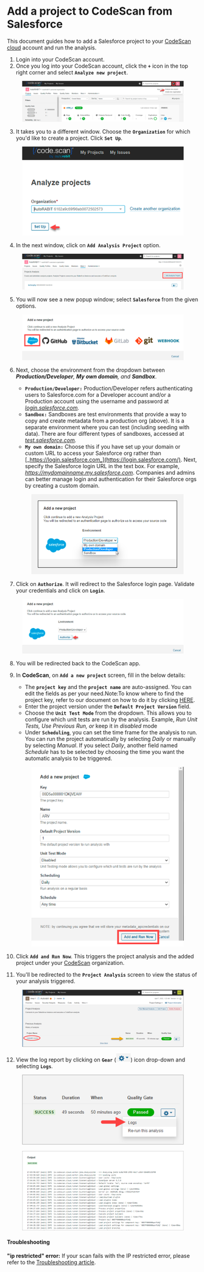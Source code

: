 # Add a project to CodeScan from Salesforce

This document guides how to add a Salesforce project to your [CodeScan cloud](https://www.codescan.io/products/cloud/) account and run the analysis.

1. Login into your CodeScan account.
2. Once you log into your CodeScan account, click the **`+`** icon in the top right corner and select **`Analyze new project`**.

<figure><img src="../../../../.gitbook/assets/image (1) (1) (1) (1) (1) (1) (1) (1) (1) (1) (1) (1) (1) (1) (1) (1) (1) (1) (1) (1) (1) (1) (1) (1) (1) (1) (1) (1) (1) (1) (1) (1) (1) (1) (1) (1) (1) (1) (1) (1).png" alt=""><figcaption></figcaption></figure>

3. &#x20;It takes you to a different window. Choose the **`Organization`** for which you'd like to create a project. Click **`Set Up`**.

<figure><img src="../../../../.gitbook/assets/image (2) (1) (1) (1) (1) (1) (1) (1) (1) (1) (1) (1) (1) (1) (1) (1) (1) (1) (1) (1) (1) (1) (1) (1) (1) (1) (1) (1) (1).png" alt=""><figcaption></figcaption></figure>

4. In the next window, click on **`Add Analysis Project`** option.

<figure><img src="../../../../.gitbook/assets/image (3) (1) (1) (1) (1) (1) (1) (1) (1) (1) (1) (1) (1) (1) (1) (1) (1) (1) (1) (1) (1) (1) (1) (1) (1).png" alt=""><figcaption></figcaption></figure>

5. You will now see a new popup window; select **`Salesforce`** from the given options.

<figure><img src="../../../../.gitbook/assets/image (4) (1) (1) (1) (1) (1) (1) (1) (1) (1) (1) (1) (1) (1) (1) (1) (1) (1) (1) (1) (1).png" alt=""><figcaption></figcaption></figure>

6.  Next, choose the environment from the dropdown between _**Production/Developer**, **My own domain**, and **Sandbox**_.

    * **`Production/Developer:`** Production/Developer refers authenticating users to Salesforce.com for a Developer account and/or a  Production account using the username and password at [_login.salesforce.com_](https://login.salesforce.com/)_._
    * **`Sandbox:`** Sandboxes are test environments that provide a way to copy and create metadata from a production org (above).  It is a separate environment where you can test (including seeding with data). There are four different types of sandboxes, accessed at [_test.salesforce.com_](https://test.salesforce.com/)_._
    * **`My own domain:`** Choose this if you have set up your domain or custom URL to access your Salesforce org rather than [_https://login.salesforce.com_](https://login.salesforce.com/). Next, specify the Salesforce login URL in the text box. For example, _https://mydomainname.my.salesforce.com_. Companies and admins can better manage login and authentication for their Salesforce orgs by creating a custom domain.

    <figure><img src="../../../../.gitbook/assets/image (6) (1) (1) (1) (1) (1) (1) (1) (1) (1) (1) (1) (1) (1) (1) (1) (1) (1) (1) (1).png" alt="" width="487"><figcaption></figcaption></figure>
7. Click on **`Authorize`**. It will redirect to the Salesforce login page. Validate your credentials and click on **`Login`**.

<figure><img src="../../../../.gitbook/assets/image (7) (1) (1) (1) (1) (1) (1) (1) (1) (1) (1) (1) (1) (1) (1) (1) (1) (1) (1).png" alt=""><figcaption></figcaption></figure>

8. You will be redirected back to the CodeScan app.
9.  In **CodeScan**, on **`Add a new project`** screen, fill in the below details:

    * The **`project key`** and the **`project name`** are auto-assigned. You can edit the fields as per your need.Note:To know where to find the project key, refer to our document on how to do it by clicking [HERE](../setting-up-a-codescan-cloud-organization/finding-your-project-key.md).
    * Enter the project version under the **`Default Project Version`** field.
    * Choose the **`Unit Test Mode`** from the dropdown. This allows you to configure which unit tests are run by the analysis. Example, _Run Unit Tests, Use Previous Run, or_ keep it in _disabled_ mode
    * Under **`Scheduling`**, you can set the time frame for the analysis to run. You can run the project automatically by selecting _Daily_ or manually by selecting _Manual_. If you select _Daily_, another field named _Schedule_ has to be selected by choosing the time you want the automatic analysis to be triggered.

    <figure><img src="../../../../.gitbook/assets/image (8) (1) (1) (1) (1) (1) (1) (1) (1) (1) (1) (1) (1) (1) (1) (1) (1) (1) (1).png" alt="" width="406"><figcaption></figcaption></figure>
10. Click **`Add and Run Now`**. This triggers the project analysis and the added project under your [CodeScan](https://www.codescan.io/) organization.
11. You'll be redirected to the **`Project Analysis`** screen to view the status of your analysis triggered.

<figure><img src="../../../../.gitbook/assets/image (9) (1) (1) (1) (1) (1) (1) (1) (1) (1) (1) (1) (1) (1) (1) (1) (1) (1) (1).png" alt=""><figcaption></figcaption></figure>

12. View the log report by clicking on **`Gear`** (![](<../../../../.gitbook/assets/image (10) (1) (1) (1) (1) (1) (1) (1) (1) (1) (1) (1) (1) (1) (1) (1) (1) (1) (1).png>)) icon drop-down and selecting **`Logs`**.

<figure><img src="../../../../.gitbook/assets/image (11) (1) (1) (1) (1) (1) (1) (1) (1) (1) (1) (1) (1) (1) (1) (1) (1) (1).png" alt=""><figcaption></figcaption></figure>

<figure><img src="../../../../.gitbook/assets/image (12) (1) (1) (1) (1) (1) (1) (1) (1) (1) (1) (1) (1) (1) (1) (1) (1) (1).png" alt=""><figcaption></figcaption></figure>

#### Troubleshooting

**"ip restricted" error:** If your scan fails with the IP restricted error, please refer to the [Troubleshooting article](https://knowledgebase.autorabit.com/codescan/docs/ip-restricted-issue).
